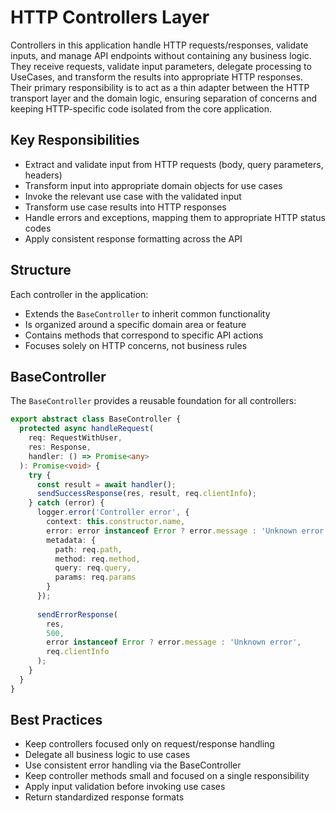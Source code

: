 # HTTP Controllers Layer

Controllers in this application handle HTTP requests/responses, validate inputs, and manage API endpoints without containing any business logic. They receive requests, validate input parameters, delegate processing to UseCases, and transform the results into appropriate HTTP responses. Their primary responsibility is to act as a thin adapter between the HTTP transport layer and the domain logic, ensuring separation of concerns and keeping HTTP-specific code isolated from the core application.

## Key Responsibilities

- Extract and validate input from HTTP requests (body, query parameters, headers)
- Transform input into appropriate domain objects for use cases
- Invoke the relevant use case with the validated input
- Transform use case results into HTTP responses
- Handle errors and exceptions, mapping them to appropriate HTTP status codes
- Apply consistent response formatting across the API

## Structure

Each controller in the application:
- Extends the `BaseController` to inherit common functionality
- Is organized around a specific domain area or feature
- Contains methods that correspond to specific API actions
- Focuses solely on HTTP concerns, not business rules

## BaseController

The `BaseController` provides a reusable foundation for all controllers:

```typescript
export abstract class BaseController {
  protected async handleRequest(
    req: RequestWithUser,
    res: Response,
    handler: () => Promise<any>
  ): Promise<void> {
    try {
      const result = await handler();
      sendSuccessResponse(res, result, req.clientInfo);
    } catch (error) {
      logger.error('Controller error', {
        context: this.constructor.name,
        error: error instanceof Error ? error.message : 'Unknown error',
        metadata: {
          path: req.path,
          method: req.method,
          query: req.query,
          params: req.params
        }
      });
      
      sendErrorResponse(
        res,
        500,
        error instanceof Error ? error.message : 'Unknown error',
        req.clientInfo
      );
    }
  }
}
```

## Best Practices

- Keep controllers focused only on request/response handling
- Delegate all business logic to use cases
- Use consistent error handling via the BaseController
- Keep controller methods small and focused on a single responsibility
- Apply input validation before invoking use cases
- Return standardized response formats